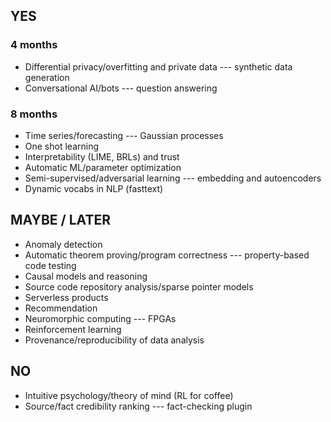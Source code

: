 ## YES

### 4 months
- Differential privacy/overfitting and private data --- synthetic data
  generation
- Conversational AI/bots --- question answering

### 8 months
- Time series/forecasting --- Gaussian processes
- One shot learning
- Interpretability (LIME, BRLs) and trust
- Automatic ML/parameter optimization
- Semi-supervised/adversarial learning --- embedding and autoencoders
- Dynamic vocabs in NLP (fasttext)

## MAYBE / LATER
- Anomaly detection
- Automatic theorem proving/program correctness --- property-based code testing
- Causal models and reasoning
- Source code repository analysis/sparse pointer models
- Serverless products
- Recommendation
- Neuromorphic computing --- FPGAs
- Reinforcement learning
- Provenance/reproducibility of data analysis

## NO
- Intuitive psychology/theory of mind (RL for coffee)
- Source/fact credibility ranking --- fact-checking plugin
